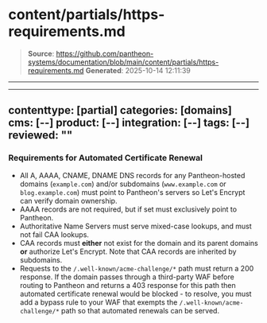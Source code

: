 # content/partials/https-requirements.md

> **Source**: https://github.com/pantheon-systems/documentation/blob/main/content/partials/https-requirements.md
> **Generated**: 2025-10-14 12:11:39

---

---
contenttype: [partial]
categories: [domains]
cms: [--]
product: [--]
integration: [--]
tags: [--]
reviewed: ""
---

### Requirements for Automated Certificate Renewal
 - All A, AAAA, CNAME, DNAME DNS records for any Pantheon-hosted domains (`example.com`) and/or subdomains (`www.example.com` or `blog.example.com`) must point to Pantheon's servers so Let's Encrypt can verify domain ownership.
 - AAAA records are not required, but if set must exclusively point to Pantheon.
 - Authoritative Name Servers must serve mixed-case lookups, and must not fail CAA lookups.
 - CAA records must **either** not exist for the domain and its parent domains **or** authorize Let's Encrypt. Note that CAA records are inherited by subdomains.
 - Requests to the `/.well-known/acme-challenge/*` path must return a 200 response. If the domain passes through a third-party WAF before routing to Pantheon and returns a 403 response for this path then automated certificate renewal would be blocked - to resolve, you must add a bypass rule to your WAF that exempts the `/.well-known/acme-challenge/*` path so that automated renewals can be served. 

